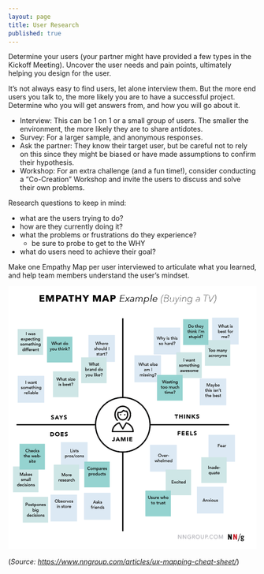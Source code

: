 ```yaml
---
layout: page
title: User Research
published: true
---
```



Determine your users (your partner might have provided a few types in the Kickoff Meeting). Uncover the user needs and pain points, ultimately helping you design for the user.

It’s not always easy to find users, let alone interview them. But the more end users you talk to, the more likely you are to have a successful project. Determine who you will get answers from, and how you will go about it.

* Interview: This can be 1 on 1 or a small group of users. The smaller the environment, the more likely they are to share antidotes.
* Survey: For a larger sample, and anonymous responses.
* Ask the partner: They know their target user, but be careful not to rely on this since they might be biased or have made assumptions to confirm their hypothesis.
* Workshop: For an extra challenge (and a fun time!), consider conducting a “Co-Creation” Workshop and invite the users to discuss and solve their own problems.

Research questions to keep in mind:
* what are the users trying to do?
* how are they currently doing it?
* what the problems or frustrations do they experience?
  * be sure to probe to get to the WHY
* what do users need to achieve their goal?

Make one Empathy Map per user interviewed to articulate what you learned, and help team members understand the user’s mindset.

![](img/empathymap.png)

(*Source: https://www.nngroup.com/articles/ux-mapping-cheat-sheet/*)


